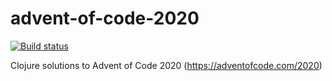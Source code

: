 # advent-of-code-2020

<p>
  <a href="https://github.com/stubillwhite/advent-of-code-2020"><img alt="Build status" src="https://github.com/stubillwhite/advent-of-code-2020/workflows/build-and-test/badge.svg"></a>
</p>

Clojure solutions to Advent of Code 2020 (https://adventofcode.com/2020)
